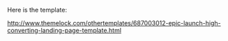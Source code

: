 Here is the template: 

http://www.themelock.com/othertemplates/687003012-epic-launch-high-converting-landing-page-template.html